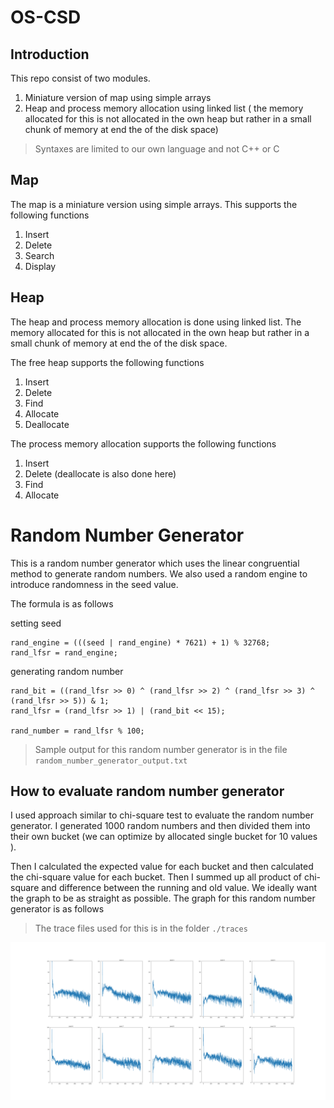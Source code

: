 # OS-CSD


## Introduction
This repo consist of two modules.

1. Miniature version of map using simple arrays
2. Heap and process memory allocation using linked list ( the memory allocated for this is 
not allocated in the own heap but rather in a small chunk of memory at end the of the disk space)

> Syntaxes are limited to our own language and not C++ or C

## Map
The map is a miniature version using simple arrays. This supports the following functions

1. Insert
2. Delete
3. Search
4. Display

## Heap
The heap and process memory allocation is done using linked list. The memory allocated for this is
not allocated in the own heap but rather in a small chunk of memory at end the of the disk space.

The free heap supports the following functions

1. Insert
2. Delete
3. Find
4. Allocate
5. Deallocate

The process memory allocation supports the following functions

1. Insert
2. Delete (deallocate is also done here)
3. Find
4. Allocate

# Random Number Generator
This is a random number generator which uses the linear congruential method to generate random numbers.
We also used a random engine to introduce randomness in the seed value.

The formula is as follows

setting seed
```
rand_engine = (((seed | rand_engine) * 7621) + 1) % 32768;
rand_lfsr = rand_engine;
```

generating random number
```
rand_bit = ((rand_lfsr >> 0) ^ (rand_lfsr >> 2) ^ (rand_lfsr >> 3) ^ (rand_lfsr >> 5)) & 1;
rand_lfsr = (rand_lfsr >> 1) | (rand_bit << 15);

rand_number = rand_lfsr % 100;
```

> Sample output for this random number generator is in the file `random_number_generator_output.txt`

## How to evaluate random number generator
I used approach similar to chi-square test to evaluate the random number generator. I generated 1000 random numbers and then divided them into their own bucket (we can optimize by allocated single bucket for 10 values ).

Then I calculated the expected value for each bucket and then calculated the chi-square value for each bucket. Then I summed up all product of chi-square and difference between the running and old value. We ideally want the graph to be as straight as possible. The graph for this random number generator is as follows

> The trace files used for this is in the folder `./traces`

![output](./traces/rand_runmean.png)
